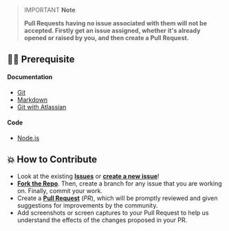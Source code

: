 > IMPORTANT **Note**
>
> **Pull Requests having no issue associated with them will not be accepted. Firstly get an issue assigned, whether it's already opened or raised by you, and then create a Pull Request.**

## 👨‍💻 Prerequisite

#### Documentation 

- [Git](https://git-scm.com/) 
- [Markdown](https://www.markdownguide.org/basic-syntax/)
- [Git with Atlassian](https://www.atlassian.com/git/tutorials/learn-git-with-bitbucket-cloud)

#### Code

- [Node.js](https://nodejs.org/en/)

## 💥 How to Contribute

- Look at the existing [**Issues**](https://github.com/Pradumnasaraf/open-source-with-pradumna/issues) or [**create a new issue**](https://github.com/Pradumnasaraf/open-source-with-pradumna/issues/new/choose)!
- [**Fork the Repo**](https://github.com/Pradumnasaraf/open-source-with-pradumna/fork). Then, create a branch for any issue that you are working on. Finally, commit your work.
- Create a **[Pull Request](https://github.com/Pradumnasaraf/open-source-with-pradumna/compare)** (_PR_), which will be promptly reviewed and given suggestions for improvements by the community.
- Add screenshots or screen captures to your Pull Request to help us understand the effects of the changes proposed in your PR.
